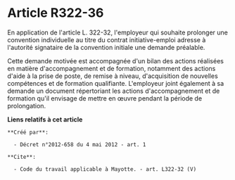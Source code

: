# Article R322-36

En application de l'article L. 322-32, l'employeur qui souhaite prolonger une convention individuelle au titre du contrat
initiative-emploi adresse à l'autorité signataire de la convention initiale une demande préalable. 

Cette demande motivée est accompagnée d'un bilan des actions réalisées en matière d'accompagnement et de formation, notamment
des actions d'aide à la prise de poste, de remise à niveau, d'acquisition de nouvelles compétences et de formation
qualifiante. L'employeur joint également à sa demande un document répertoriant les actions d'accompagnement et de formation
qu'il envisage de mettre en œuvre pendant la période de prolongation.

**Liens relatifs à cet article**

	**Créé par**:

	  - Décret n°2012-658 du 4 mai 2012 - art. 1

	**Cite**:

	  - Code du travail applicable à Mayotte. - art. L322-32 (V)
